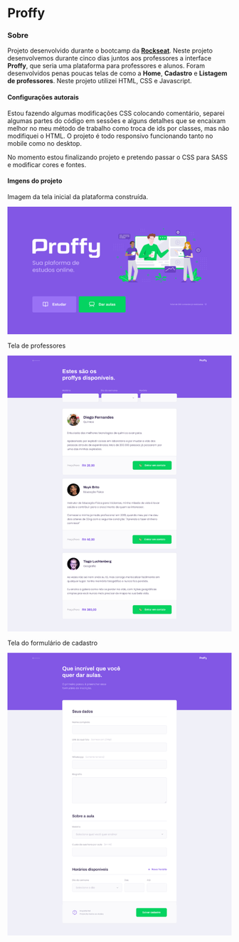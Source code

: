 # Proffy

### Sobre
Projeto desenvolvido durante o bootcamp da [**Rockseat**](https://rocketseat.com.br/). 
Neste projeto desenvolvemos durante cinco dias juntos aos professores a interface <b>Proffy</b>, que seria uma plataforma para professores e alunos. Foram desenvolvidos penas poucas telas de como a **Home**, **Cadastro** e **Listagem de professores**. Neste projeto utilizei HTML, CSS e Javascript.

#### Configurações autorais

Estou fazendo algumas modificações CSS colocando comentário, separei algumas partes do código em sessões e alguns detalhes que se encaixam melhor no meu método de trabalho como troca de ids por classes, mas não modifiquei o HTML. O projeto é todo responsivo funcionando tanto no mobile como no desktop.

No momento estou finalizando projeto e pretendo passar o CSS para SASS e modificar cores e fontes.

#### Imgens do projeto

Imagem da tela inicial da plataforma construída.

![Tela inicial](/images/readme-img/Home.jpg)

Tela de professores

![Tela inicial](/images/readme-img/Listagem.jpg)

Tela do formulário de cadastro

![Tela inicial](/images/readme-img/Formulario.jpg)
